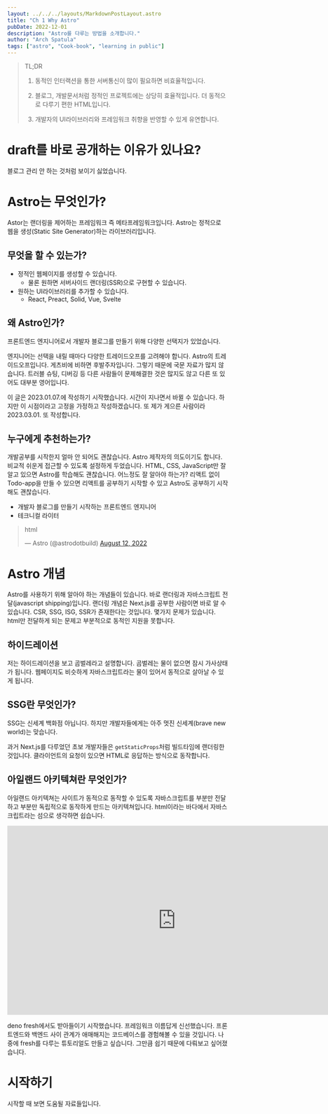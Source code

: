 ```yaml
---
layout: ../../../layouts/MarkdownPostLayout.astro
title: "Ch 1 Why Astro"
pubDate: 2022-12-01
description: "Astro를 다루는 방법을 소개합니다."
author: "Arch Spatula"
tags: ["astro", "Cook-book", "learning in public"]
---
```


> TL;DR
>
> 1. 동적인 인터랙션을 통한 서버통신이 많이 필요하면 비효율적입니다.
>
> 2. 블로그, 개발문서처럼 정적인 프로젝트에는 상당히 효율적입니다. 더 동적으로 다루기 편한 HTML입니다.
>
> 3. 개발자의 UI라이브러리와 프레임워크 취향을 반영할 수 있게 유연합니다.

# draft를 바로 공개하는 이유가 있나요?

블로그 관리 안 하는 것처럼 보이기 싫었습니다.

# Astro는 무엇인가?

Astor는 랜더링을 제어하는 프레임워크 즉 메타프레임워크입니다. Astro는 정적으로 웹을 생성(Static Site Generator)하는 라이브러리입니다.

## 무엇을 할 수 있는가?

- 정적인 웹페이지를 생성할 수 있습니다.
  - 물론 원하면 서버사이드 랜더링(SSR)으로 구현할 수 있습니다.
- 원하는 UI라이브러리를 추가할 수 있습니다.
  - React, Preact, Solid, Vue, Svelte

## 왜 Astro인가?

프론트엔드 엔지니어로서 개발자 블로그를 만들기 위해 다양한 선택지가 있었습니다.

엔지니어는 선택을 내릴 때마다 다양한 트레이드오프를 고려해야 합니다. Astro의 트레이드오프입니다. 게츠비에 비하면 후발주자입니다. 그렇기 때문에 국문 자료가 많지 않습니다. 트러블 슈팅, 디버깅 등 다른 사람들이 문제해결한 것은 많지도 않고 다른 또 있어도 대부분 영어입니다.

이 글은 2023.01.07.에 작성하기 시작했습니다. 시간이 지나면서 바뀔 수 있습니다. 하지만 이 시점이라고 고정을 가정하고 작성하겠습니다. 또 제가 게으른 사람이라 2023.03.01. 또 작성합니다.

## 누구에게 추천하는가?

개발공부를 시작한지 얼마 안 되어도 괜찮습니다. Astro 제작자의 의도이기도 합니다. 비교적 쉬운게 접근할 수 있도록 설정하게 두었습니다. HTML, CSS, JavaScript만 잘 알고 있으면 Astro를 학습해도 괜찮습니다. 어느정도 잘 알아야 하는가? 리액트 없이 Todo-app을 만들 수 있으면 리액트를 공부하기 시작할 수 있고 Astro도 공부하기 시작해도 괜찮습니다.

- 개발자 블로그를 만들기 시작하는 프론트엔드 엔지니어
- 테크니컬 라이터

<blockquote class="twitter-tweet"><p lang="en" dir="ltr">html</p>&mdash; Astro (@astrodotbuild) <a href="https://twitter.com/astrodotbuild/status/1558238973499039744?ref_src=twsrc%5Etfw">August 12, 2022</a></blockquote> <script async src="https://platform.twitter.com/widgets.js" charset="utf-8"></script>

# Astro 개념

Astro를 사용하기 위해 알아야 하는 개념들이 있습니다. 바로 랜더링과 자바스크립트 전달(javascript shipping)입니다. 랜더링 개념은 Next.js를 공부한 사람이면 바로 알 수 있습니다. CSR, SSG, ISG, SSR가 존재한다는 것입니다. 몇가지 문제가 있습니다. html만 전달하게 되는 문제고 부분적으로 동적인 지원을 못합니다.

## 하이드레이션

저는 하이드레이션을 보고 곰벌레라고 설명합니다. 곰벌레는 물이 없으면 잠시 가사상태가 됩니다. 웹페이지도 비슷하게 자바스크립트라는 물이 있어서 동적으로 살아날 수 있게 됩니다.

## SSG란 무엇인가?

SSG는 신세계 백화점 아닙니다. 하지만 개발자들에게는 아주 멋진 신세계(brave new world)는 맞습니다.

과거 Next.js를 다루었던 초보 개발자들은 `getStaticProps`처럼 빌드타임에 랜더링한 것입니다. 클라이언트의 요청이 있으면 HTML로 응답하는 방식으로 동작합니다.

## 아일랜드 아키텍쳐란 무엇인가?

아일랜드 아키텍쳐는 사이트가 동적으로 동작할 수 있도록 자바스크립트를 부분만 전달하고 부분만 독립적으로 동작하게 만드는 아키텍쳐입니다. html이라는 바다에서 자바스크립트라는 섬으로 생각하면 쉽습니다.

<iframe width="768" height="432" src="https://www.youtube.com/embed/SICd8tTEqvs" title="YouTube video player" frameborder="0" allow="accelerometer; autoplay; clipboard-write; encrypted-media; gyroscope; picture-in-picture; web-share" allowfullscreen></iframe>

deno fresh에서도 받아들이기 시작했습니다. 프레임워크 이름답게 신선했습니다. 프론트엔드와 백엔드 사이 관계가 애매해지는 코드베이스를 경험해볼 수 있을 것입니다. 나중에 fresh를 다루는 튜토리얼도 만들고 싶습니다. 그만큼 쉽기 때문에 다뤄보고 싶어졌습니다.

# 시작하기

시작할 때 보면 도움될 자료들입니다.
